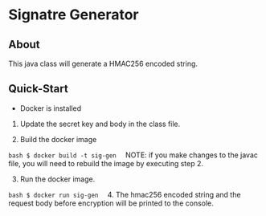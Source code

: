 # Signatre Generator

## About
This java class will generate a HMAC256 encoded string.

## Quick-Start
- Docker is installed

1. Update the secret key and body in the class file. 

2. Build the docker image

`bash
$ docker build -t sig-gen 
`
NOTE: if you make changes to the javac file, you will need to rebuild the image by executing step 2.

3. Run the docker image.

`bash
$ docker run sig-gen 
`
4. The hmac256 encoded string and the request body before encryption will be printed to the console.
